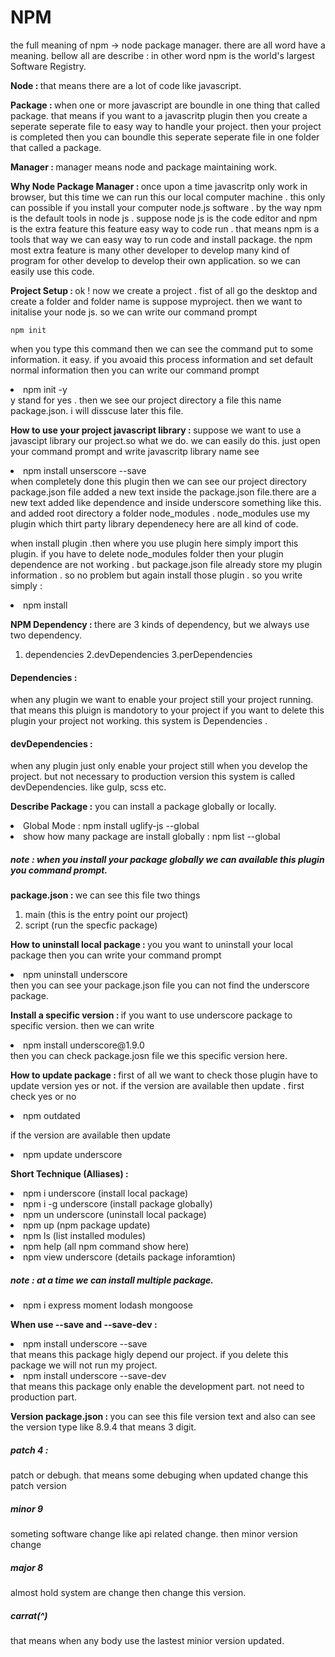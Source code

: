 <h1><b>NPM</b></h1>
the full meaning of npm -> node package manager. there are all word have a meaning. bellow all are describe : in  other word npm is the world's largest Software Registry. 

<b>Node : </b>
that means there are a lot of code like javascript.

<b>Package : </b>
when one or more javascript are boundle in one thing that called package. that means if you want to a javascritp plugin then you create a
seperate seperate file to easy way to handle your project. then your project is completed then you can boundle this seperate seperate file
in one folder that called a package.

<b>Manager : </b>
manager means node and package maintaining work.

<b> Why Node Package Manager : </b>
once upon a time javascritp only work in browser, but this time we can run this our local computer machine . this only can possible if you install your computer node.js software . by the way npm is the default tools in node js . suppose node js is the code editor and npm is the extra feature this feature easy way to code run . that means npm is a tools that way we can easy way to run code and install package. the npm most extra feature is
many other developer to develop many kind of program for other develop to develop their own application. so we can easily use this code.

<b>Project Setup : </b>
ok ! now we create a project . fist of all go the desktop and create a folder and folder name is suppose myproject. then we want to initalise your node js. so we can write our command prompt

<pre><code>npm init</code></pre>




when you type this command then we can see the command put to some information. it easy. if you avoaid this process information and set
default normal information then you can write our command prompt 

<li>npm init -y </li>
y stand for yes . then we see our project directory a file this name package.json. i will disscuse later this file.

<b>How to use your project javascript library : </b>
suppose we want to use a javascipt library our project.so what we do. we can easily do this. just open your command prompt and write
javascritp library name see

<li>npm install unserscore --save</li>
when completely done this plugin then we can see our project directory package.json file added a new text inside the package.json file.there are a new text added like dependence and inside underscore something like this. and added root directory a folder node_modules . node_modules use my plugin which thirt party library dependenecy here are all kind of code.

when install plugin .then where you use plugin here simply import this plugin.  if you have to delete node_modules folder then your plugin dependence are not working . but package.json file already store my plugin information . so no problem but again install those plugin . so you write simply :

<li>npm install</li>

<b>NPM Dependency : </b>
there are 3 kinds of dependency, but we always use two dependency.
1. dependencies
2.devDependencies
3.perDependencies

<h4>Dependencies : </h4>
when any plugin we want to enable your project still your project running. that means this pluign is mandotory to your project if you want to delete this plugin your project not working. this system is Dependencies .

<h4>devDependencies : </h4>
when any plugin just only enable your project still when you develop the project. but not necessary to production version this system is called devDependencies. like gulp, scss etc.

<b>Describe Package :</b>
you can install a package globally or locally. 
<li>Global Mode :  npm install uglify-js --global</li>
<li>show how many package are install globally : npm list --global</li>
<h5>note : when you install your package globally we can available this plugin you command prompt. </h5>

<b>package.json : </b>
we can see this file two things
1. main (this is the entry point our project) 
2. script (run the specfic package)

<b>How to uninstall local package :  </b>
you you want to uninstall your local package then you can write your command prompt
<li>npm uninstall underscore</li>
then you can see your package.json file you can not find the underscore package.

<b>Install a specific version : </b>
if you want to use underscore package to specific version. then we can write
<li>npm install underscore@1.9.0</li>
then you can check package.josn file we this specific version here.

<b>How to update package : </b>
first of all we want to check those plugin have to update version yes or not. if the version are available
then update . first check yes or no
<li>npm outdated</li>

if the version are available then update
<li>npm update underscore</li>

<b>Short Technique (Alliases) : </b>
<li>npm i underscore (install local package)</li>
<li>npm i -g underscore (install package globally)</li>
<li>npm un  underscore (uninstall local package)</li>
<li>npm up (npm package update)</li>
<li>npm ls (list installed modules)</li>
<li>npm help (all npm command show here)</li>
<li>npm view underscore (details package inforamtion)</li>

<h5>note : at a time we can install multiple package.</h5>
<li>npm i express moment lodash mongoose</li>

<b>When use --save and --save-dev :</b>
<li>npm install underscore --save</li>
that means this package higly depend our project. if you delete this package we will not run my project.
<li>npm install underscore --save-dev</li>
that means this package only enable the development part. not need to production part.


<b>Version package.json : </b>
you can see this file version text and also can see the version type like 8.9.4 that means 3 digit. 

<h5>patch 4 : </h5>
patch or debugh. that means some debuging when updated change this patch version

<h5>minor 9</h5>
someting software change like api related change. then minor version change

<h5>major 8</h5>
almost hold system are change then change this version.

<h5>carrat(^)</h5>
that means when any body use the lastest minior version updated.




























































